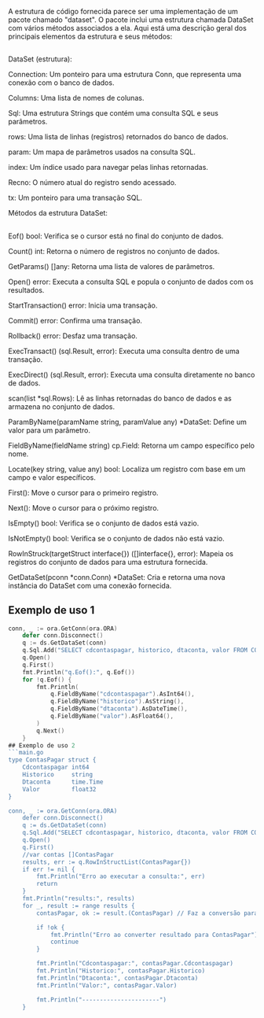 A estrutura de código fornecida parece ser uma implementação de um pacote chamado "dataset". O pacote inclui uma estrutura chamada DataSet com vários métodos associados a ela. Aqui está uma descrição geral dos principais elementos da estrutura e seus métodos:
## 
DataSet (estrutura):

Connection: Um ponteiro para uma estrutura Conn, que representa uma conexão com o banco de dados.

Columns: Uma lista de nomes de colunas.

Sql: Uma estrutura Strings que contém uma consulta SQL e seus parâmetros.

rows: Uma lista de linhas (registros) retornados do banco de dados.

param: Um mapa de parâmetros usados na consulta SQL.

index: Um índice usado para navegar pelas linhas retornadas.

Recno: O número atual do registro sendo acessado.

tx: Um ponteiro para uma transação SQL.

Métodos da estrutura DataSet:
## 
Eof() bool: Verifica se o cursor está no final do conjunto de dados.

Count() int: Retorna o número de registros no conjunto de dados.

GetParams() []any: Retorna uma lista de valores de parâmetros.

Open() error: Executa a consulta SQL e popula o conjunto de dados com os resultados.

StartTransaction() error: Inicia uma transação.

Commit() error: Confirma uma transação.

Rollback() error: Desfaz uma transação.

ExecTransact() (sql.Result, error): Executa uma consulta dentro de uma transação.

ExecDirect() (sql.Result, error): Executa uma consulta diretamente no banco de dados.

scan(list *sql.Rows): Lê as linhas retornadas do banco de dados e as armazena no conjunto de dados.

ParamByName(paramName string, paramValue any) *DataSet: Define um valor para um parâmetro.

FieldByName(fieldName string) cp.Field: Retorna um campo específico pelo nome.

Locate(key string, value any) bool: Localiza um registro com base em um campo e valor específicos.

First(): Move o cursor para o primeiro registro.

Next(): Move o cursor para o próximo registro.

IsEmpty() bool: Verifica se o conjunto de dados está vazio.

IsNotEmpty() bool: Verifica se o conjunto de dados não está vazio.

RowInStruck(targetStruct interface{}) ([]interface{}, error): Mapeia os registros do conjunto de dados para uma estrutura fornecida.

GetDataSet(pconn *conn.Conn) *DataSet: Cria e retorna uma nova instância do DataSet com uma conexão fornecida.

## Exemplo de uso 1
```main.go
conn, _ := ora.GetConn(ora.ORA)
	defer conn.Disconnect()
	q := ds.GetDataSet(conn)
	q.Sql.Add("SELECT cdcontaspagar, historico, dtaconta, valor FROM CONTASPAGAR where rownum <= 10")
	q.Open()
	q.First()
	fmt.Println("q.Eof():", q.Eof())
	for !q.Eof() {
		fmt.Println(
			q.FieldByName("cdcontaspagar").AsInt64(),
			q.FieldByName("historico").AsString(),
			q.FieldByName("dtaconta").AsDateTime(),
			q.FieldByName("valor").AsFloat64(),
		)
		q.Next()
	}
## Exemplo de uso 2
```main.go
type ContasPagar struct {
	Cdcontaspagar int64
	Historico     string
	Dtaconta      time.Time
	Valor         float32
}

conn, _ := ora.GetConn(ora.ORA)
	defer conn.Disconnect()
	q := ds.GetDataSet(conn)
	q.Sql.Add("SELECT cdcontaspagar, historico, dtaconta, valor FROM CONTASPAGAR where rownum <= 10")
	q.Open()
	q.First()
	//var contas []ContasPagar
	results, err := q.RowInStructList(ContasPagar{})
	if err != nil {
		fmt.Println("Erro ao executar a consulta:", err)
		return
	}
	fmt.Println("results:", results)
	for _, result := range results {
		contasPagar, ok := result.(ContasPagar) // Faz a conversão para o tipo correto

		if !ok {
			fmt.Println("Erro ao converter resultado para ContasPagar")
			continue
		}

		fmt.Println("Cdcontaspagar:", contasPagar.Cdcontaspagar)
		fmt.Println("Historico:", contasPagar.Historico)
		fmt.Println("Dtaconta:", contasPagar.Dtaconta)
		fmt.Println("Valor:", contasPagar.Valor)

		fmt.Println("----------------------")
	}
